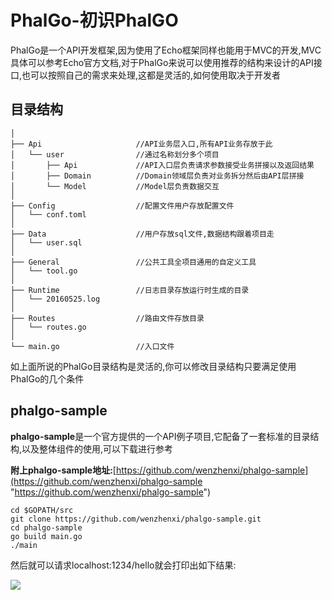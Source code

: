 # PhalGo-初识PhalGO

PhalGo是一个API开发框架,因为使用了Echo框架同样也能用于MVC的开发,MVC具体可以参考Echo官方文档,对于PhalGo来说可以使用推荐的结构来设计的API接口,也可以按照自己的需求来处理,这都是灵活的,如何使用取决于开发者

## 目录结构

	│
	├── Api						//API业务层入口,所有API业务存放于此
	│	└── user				//通过名称划分多个项目
	│	    ├── Api				//API入口层负责请求参数接受业务拼接以及返回结果
	│	    ├── Domain			//Domain领域层负责对业务拆分然后由API层拼接
	│	    └── Model   		//Model层负责数据交互
	│        
	├── Config          		//配置文件用户存放配置文件
	│	└── conf.toml	
	│
	├── Data   					//用户存放sql文件,数据结构跟着项目走
	│	└── user.sql		
    │     
	├── General        			//公共工具全项目通用的自定义工具
	│	└── tool.go
	│
	├── Runtime    				//日志目录存放运行时生成的目录
	│	└── 20160525.log
    │
	├── Routes    				//路由文件存放目录
	│	└── routes.go
	│
	└── main.go            		//入口文件


如上面所说的PhalGo目录结构是灵活的,你可以修改目录结构只要满足使用PhalGo的几个条件

## phalgo-sample

**phalgo-sample**是一个官方提供的一个API例子项目,它配备了一套标准的目录结构,以及整体组件的使用,可以下载进行参考


**附上phalgo-sample地址:**[https://github.com/wenzhenxi/phalgo-sample](https://github.com/wenzhenxi/phalgo-sample "https://github.com/wenzhenxi/phalgo-sample")


	cd $GOPATH/src
	git clone https://github.com/wenzhenxi/phalgo-sample.git
	cd phalgo-sample
	go build main.go
	./main

然后就可以请求localhost:1234/hello就会打印出如下结果:

![](http://i.imgur.com/lOosI1E.png)
